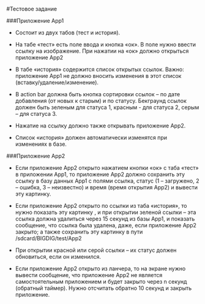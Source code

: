 #Тестовое задание

###Приложение App1
* Состоит из двух табов (тест и история).

* На табе «тест» есть поле ввода и кнопка «ок». В поле нужно ввести ссылку на изображение. При нажатии на «ок» должно открыться
приложение App2

* В табе «история» содержится список открытых ссылок. Важно: приложение Аpp1 не должно вносить изменения в этот список 
(вставку/удаление/изменение).

* В action bar должна быть кнопка сортировки ссылок – по дате добавления (от новых к старым) и по статусу. Бекграунд ссылок должен
быть зеленым для статуса 1, красным - для статуса 2, серым – для статуса 3.

* Нажатие на ссылку должно также открывать приложение App2.

* Список «история» должен автоматически изменятся при изменениях в базе.

###Приложение App2
* Если приложение App2 открыто нажатием кнопки «ок» с таба «тест» в приложении Аpp1, то приложение App2 должно сохранить эту ссылку в
базу данных Аpp1 с полями ссылка, статус (1 – загружено, 2 – ошибка, 3 – неизвестно) и время (время открытия App2) и вывести эту картинку.

* Если приложение App2 открыто по ссылки из таба «история», то нужно показать эту картинку , и при открытии зеленой ссылки – эта
ссылка должна удалиться через 15 секунд из базы App1, и показать сообщение, что ссылка была удалена, даже, если приложение App2
закрыто; а также сохранить эту картинку в пути /sdcard/BIGDIG/test/App2

* При открытии красной или серой ссылки – их статус должен обновиться, если он изменился.

* Если приложение App2 открыто из ланчера, то на экране нужно вывести сообщение, что приложение App2 не является самостоятельным
приложением и будет закрыто через n секунд (обратный таймер). Нужно отсчитать обратно 10 секунд и закрыть приложение.
